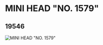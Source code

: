 # MINI HEAD "NO. 1579"
## 19546
![MINI HEAD "NO. 1579"](https://lc-www-live-s.legocdn.com/media/bricks/5/2/6100222.jpg)